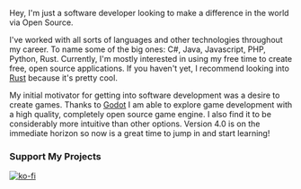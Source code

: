 Hey, I'm just a software developer looking to make a difference in the world via Open Source.

I've worked with all sorts of languages and other technologies throughout my career. To name some of the big ones: C#, Java, Javascript, PHP, Python, Rust. Currently, I'm mostly interested in using my free time to create free, open source applications. If you haven't yet, I recommend looking into [Rust](https://www.rust-lang.org/) because it's pretty cool.

My initial motivator for getting into software development was a desire to create games. Thanks to [Godot](https://godotengine.org/) I am able to explore game development with a high quality, completely open source game engine. I also find it to be considerably more intuitive than other options. Version 4.0 is on the immediate horizon so now is a great time to jump in and start learning!

### Support My Projects
[![ko-fi](https://ko-fi.com/img/githubbutton_sm.svg)](https://ko-fi.com/U7U1HEKZ9)
